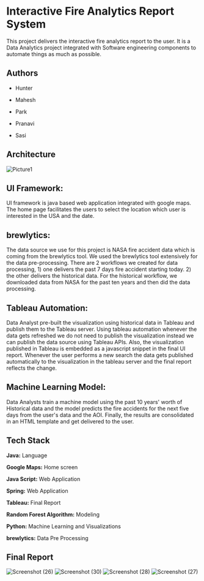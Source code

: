 # Interactive Fire Analytics Report System


This project delivers the interactive fire analytics report to the user. It is a Data Analytics project integrated with Software engineering components to automate things as much as possible.

## Authors

- Hunter

- Mahesh

- Park

- Pranavi

- Sasi


## Architecture

![Picture1](https://user-images.githubusercontent.com/105023580/167268187-0110c0bc-a2d8-4d11-85da-40d91ca644ca.png)

UI Framework:
---------------
UI framework is java based web application integrated with google maps. The home page facilitates the users to select the location which user is interested in the USA  and the date.

brewlytics:
------------
The data source we use for this project is NASA fire accident data which is coming from the brewlytics tool. We used the brewlytics tool extensively for the data pre-processing. 
There are 2 workflows we created for data processing, 
	1) one delivers the past 7 days fire accident starting today. 
	2) the other delivers the historical data. For the historical workflow, we downloaded data from NASA for the past ten years and then did the data processing.

Tableau Automation:
---------------------

Data Analyst pre-built the visualization using historical data in Tableau and publish them to the Tableau server. Using tableau automation whenever the data gets refreshed we do not need to publish the visualization instead we can publish the data source using Tableau APIs.
Also, the visualization published in Tableau is embedded as a javascript snippet in the final UI report. Whenever the user performs a new search the data gets published automatically to the visualization in the tableau server and the final report reflects the change.

Machine Learning Model:
-------------------------
Data Analysts train a machine model using the past 10 years' worth of Historical data and the model predicts the fire accidents for the next five days from the user's data and the AOI.
Finally, the results are consolidated in an HTML template and get delivered to the user.
## Tech Stack

**Java:**  Language

**Google Maps:**  Home screen

**Java Script:**  Web Application

**Spring:**  Web Application

**Tableau:**  Final Report

**Random Forest Algorithm:**  Modeling

**Python:** Machine Learning and Visualizations

**brewlytics:** Data Pre Processing

## Final Report

![Screenshot (26)](https://user-images.githubusercontent.com/105023580/167268474-7b68df87-fba7-4695-8b54-6bcb5eb02a8a.png)
![Screenshot (30)](https://user-images.githubusercontent.com/105023580/167268479-00b2ccaa-8d22-4c43-b1e1-5f1fc076bd63.png)
![Screenshot (28)](https://user-images.githubusercontent.com/105023580/167268477-0eb2572d-c282-4bb8-b53c-515d9f4e460c.png)
![Screenshot (27)](https://user-images.githubusercontent.com/105023580/167268476-b2c7a630-54c0-4c13-8af6-a18d3a2444f9.png)

